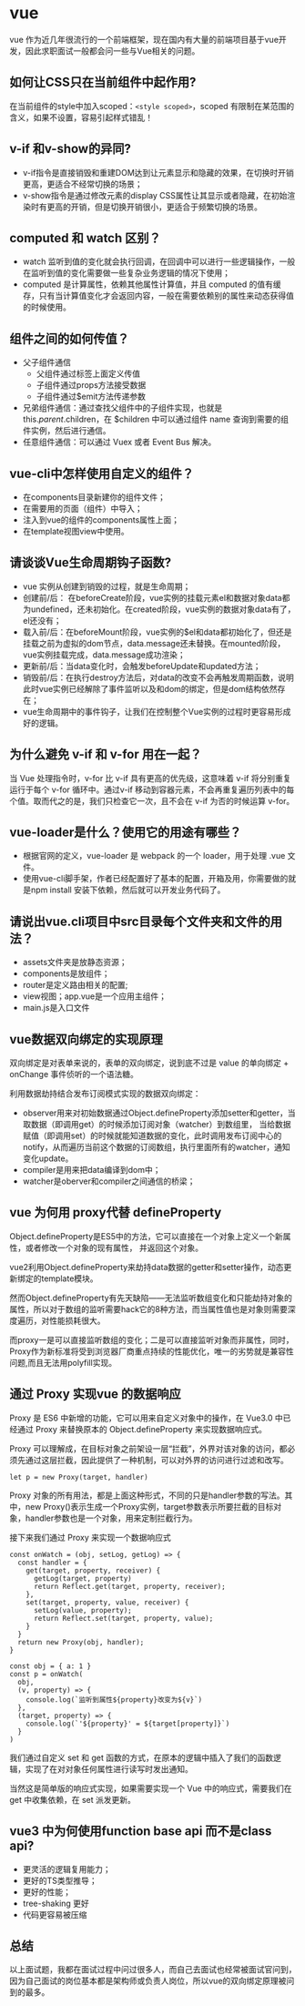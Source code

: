 # vue
vue 作为近几年很流行的一个前端框架，现在国内有大量的前端项目基于vue开发，因此求职面试一般都会问一些与Vue相关的问题。

## 如何让CSS只在当前组件中起作用?
在当前组件的style中加入scoped：```<style scoped>```，scoped 有限制在某范围的含义，如果不设置，容易引起样式错乱！

## v-if 和v-show的异同?
- v-if指令是直接销毁和重建DOM达到让元素显示和隐藏的效果，在切换时开销更高，更适合不经常切换的场景；
- v-show指令是通过修改元素的display CSS属性让其显示或者隐藏，在初始渲染时有更高的开销，但是切换开销很小，更适合于频繁切换的场景。
 
## computed 和 watch 区别？
- watch 监听到值的变化就会执行回调，在回调中可以进行一些逻辑操作，一般在监听到值的变化需要做一些复杂业务逻辑的情况下使用；
- computed 是计算属性，依赖其他属性计算值，并且 computed 的值有缓存，只有当计算值变化才会返回内容，一般在需要依赖别的属性来动态获得值的时候使用。

## 组件之间的如何传值？
- 父子组件通信
  - 父组件通过标签上面定义传值
  - 子组件通过props方法接受数据
  - 子组件通过$emit方法传递参数
- 兄弟组件通信：通过查找父组件中的子组件实现，也就是 this.$parent.$children，在 $children 中可以通过组件 name 查询到需要的组件实例，然后进行通信。
- 任意组件通信：可以通过 Vuex 或者 Event Bus 解决。

## vue-cli中怎样使用自定义的组件？
- 在components目录新建你的组件文件；
- 在需要用的页面（组件）中导入；
- 注入到vue的组件的components属性上面；
- 在template视图view中使用。

## 请谈谈Vue生命周期钩子函数?
- vue 实例从创建到销毁的过程，就是生命周期；
- 创建前/后： 在beforeCreate阶段，vue实例的挂载元素el和数据对象data都为undefined，还未初始化。在created阶段，vue实例的数据对象data有了，el还没有；
- 载入前/后：在beforeMount阶段，vue实例的$el和data都初始化了，但还是挂载之前为虚拟的dom节点，data.message还未替换。在mounted阶段，vue实例挂载完成，data.message成功渲染；
- 更新前/后：当data变化时，会触发beforeUpdate和updated方法；
- 销毁前/后：在执行destroy方法后，对data的改变不会再触发周期函数，说明此时vue实例已经解除了事件监听以及和dom的绑定，但是dom结构依然存在；
- vue生命周期中的事件钩子，让我们在控制整个Vue实例的过程时更容易形成好的逻辑。

## 为什么避免 v-if 和 v-for 用在一起？
当 Vue 处理指令时，v-for 比 v-if 具有更高的优先级，这意味着 v-if 将分别重复运行于每个 v-for 循环中。通过v-if 移动到容器元素，不会再重复遍历列表中的每个值。取而代之的是，我们只检查它一次，且不会在 v-if 为否的时候运算 v-for。

## vue-loader是什么？使用它的用途有哪些？
- 根据官网的定义，vue-loader 是 webpack 的一个 loader，用于处理 .vue 文件。
- 使用vue-cli脚手架，作者已经配置好了基本的配置，开箱及用，你需要做的就是npm install 安装下依赖，然后就可以开发业务代码了。

## 请说出vue.cli项目中src目录每个文件夹和文件的用法？
- assets文件夹是放静态资源；
- components是放组件；
- router是定义路由相关的配置;
- view视图；app.vue是一个应用主组件；
- main.js是入口文件

## vue数据双向绑定的实现原理
双向绑定是对表单来说的，表单的双向绑定，说到底不过是 value 的单向绑定 + onChange 事件侦听的一个语法糖。

利用数据劫持结合发布订阅模式实现的数据双向绑定：
- observer用来对初始数据通过Object.defineProperty添加setter和getter，当取数据（即调用get）的时候添加订阅对象（watcher）到数组里， 当给数据赋值（即调用set）的时候就能知道数据的变化，此时调用发布订阅中心的notify，从而遍历当前这个数据的订阅数组，执行里面所有的watcher，通知变化update。
- compiler是用来把data编译到dom中；
- watcher是oberver和compiler之间通信的桥梁；

## vue 为何用 proxy代替 defineProperty
Object.defineProperty是ES5中的方法，它可以直接在一个对象上定义一个新属性，或者修改一个对象的现有属性， 并返回这个对象。

vue2利用Object.defineProperty来劫持data数据的getter和setter操作，动态更新绑定的template模块。

然而Object.defineProperty有先天缺陷——无法监听数组变化和只能劫持对象的属性，所以对于数组的监听需要hack它的8种方法，而当属性值也是对象则需要深度遍历，对性能损耗很大。

而proxy一是可以直接监听数组的变化；二是可以直接监听对象而非属性，同时，Proxy作为新标准将受到浏览器厂商重点持续的性能优化，唯一的劣势就是兼容性问题,而且无法用polyfill实现。

## 通过 Proxy 实现vue 的数据响应
Proxy 是 ES6 中新增的功能，它可以用来自定义对象中的操作，在 Vue3.0 中已经通过 Proxy 来替换原本的 Object.defineProperty 来实现数据响应式。

Proxy 可以理解成，在目标对象之前架设一层“拦截”，外界对该对象的访问，都必须先通过这层拦截，因此提供了一种机制，可以对外界的访问进行过滤和改写。 
```
let p = new Proxy(target, handler)
```
Proxy 对象的所有用法，都是上面这种形式，不同的只是handler参数的写法。其中，new Proxy()表示生成一个Proxy实例，target参数表示所要拦截的目标对象，handler参数也是一个对象，用来定制拦截行为。

接下来我们通过 Proxy 来实现一个数据响应式
```
const onWatch = (obj, setLog, getLog) => {
  const handler = {
    get(target, property, receiver) {
      getLog(target, property)
      return Reflect.get(target, property, receiver);
    },
    set(target, property, value, receiver) {
      setLog(value, property);
      return Reflect.set(target, property, value);
    }
  }
  return new Proxy(obj, handler);
}

const obj = { a: 1 }
const p = onWatch(
  obj,
  (v, property) => {
    console.log(`监听到属性${property}改变为${v}`)
  },
  (target, property) => {
    console.log(`'${property}' = ${target[property]}`)
  }
)
```
我们通过自定义 set 和 get 函数的方式，在原本的逻辑中插入了我们的函数逻辑，实现了在对对象任何属性进行读写时发出通知。

当然这是简单版的响应式实现，如果需要实现一个 Vue 中的响应式，需要我们在 get 中收集依赖，在 set 派发更新。

## vue3 中为何使用function base api 而不是class api?
- 更灵活的逻辑复用能力；
- 更好的TS类型推导；
- 更好的性能；
- tree-shaking 更好
- 代码更容易被压缩

## 总结
以上面试题，我都在面试过程中问过很多人，而自己去面试也经常被面试官问到，因为自己面试的岗位基本都是架构师或负责人岗位，所以vue的双向绑定原理被问到的最多。